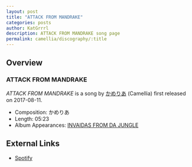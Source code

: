 ```yaml
---
layout: post
title: "ATTACK FROM MANDRAKE"
categories: posts
author: KatGrrrl
description: ATTACK FROM MANDRAKE song page
permalink: camellia/discography/:title
---
```


## Overview

### ATTACK FROM MANDRAKE

*ATTACK FROM MANDRAKE* is a song by [かめりあ](<{% link postsWiki/_posts/2023-12-10-camellia.md %}>) (Camellia) first released on 2017-08-11.

* Composition: かめりあ
* Length: 05:23
* Album Appearances: [INVAIDAS FROM DA JUNGLE](<{% link postsInclude/_posts/camellia/albums/INVAIDAS-FROM-DA-JUNGLE/2023-12-20-INVAIDAS-FROM-DA-JUNGLE.md %}>)

## External Links

* [Spotify](https://open.spotify.com/track/0iZE7DVF6sy8RsPyEY4xqx?si=2d36ea14f4e8477e)

